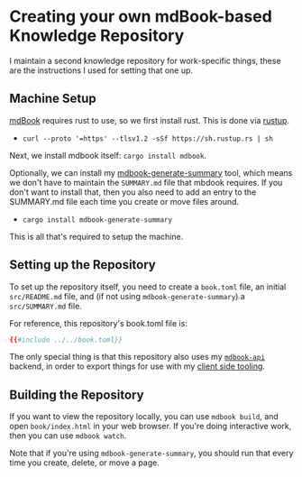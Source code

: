 # Creating your own mdBook-based Knowledge Repository

I maintain a second knowledge repository for work-specific things, these are the instructions I used for setting that one up.

## Machine Setup

[mdBook](https://github.com/rust-lang-nursery/mdBook) requires rust to use, so we first install rust. This is done via [rustup](https://rustup.rs).

- `curl --proto '=https' --tlsv1.2 -sSf https://sh.rustup.rs | sh`

Next, we install mdbook itself: `cargo install mdbook`.

Optionally, we can install my [mdbook-generate-summary](https://github.com/younata/mdbook-generate-summary) tool, which means we don't have to maintain the `SUMMARY.md` file that mbdook requires. If you don't want to install that, then you also need to add an entry to the SUMMARY.md file each time you create or move files around.

- `cargo install mdbook-generate-summary`

This is all that's required to setup the machine.

## Setting up the Repository

To set up the repository itself, you need to create a `book.toml` file, an initial `src/README.md` file, and (if not using `mdbook-generate-summary`) a `src/SUMMARY.md` file.

For reference, this repository's book.toml file is: 

```toml
{{#include ../../book.toml}}
```

The only special thing is that this repository also uses my [`mdbook-api`](https://github.com/younata/mdbook-api) backend, in order to export things for use with my [client side tooling](tooling.md).

## Building the Repository

If you want to view the repository locally, you can use `mdbook build`, and open `book/index.html` in your web browser. If you're doing interactive work, then you can use `mdbook watch`.

Note that if you're using `mdbook-generate-summary`, you should run that every time you create, delete, or move a page.

